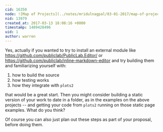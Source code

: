 ```yaml
---
cid: 16350
node: ![Map of Projects](../notes/mridulnagpal/03-01-2017/map-of-projects)
nid: 13979
created_at: 2017-03-13 18:08:16 +0000
timestamp: 1489428496
uid: 1
author: warren
---
```


Yes, actually if you wanted to try to install an external module like https://github.com/publiclab/PublicLab.Editor/ or https://github.com/publiclab/inline-markdown-editor and try building them and familiarizing yourself with:

1. how to build the source
2. how testing works
3. how they integrate with `plots2`

that would be a great start. Then you might consider building a static version of your work to date in a folder, as in the examples on the above projects -- and getting your code from `plots2` running on those static page examples. What do you think?

Of course you can also just plan out these steps as part of your proposal, before doing them.